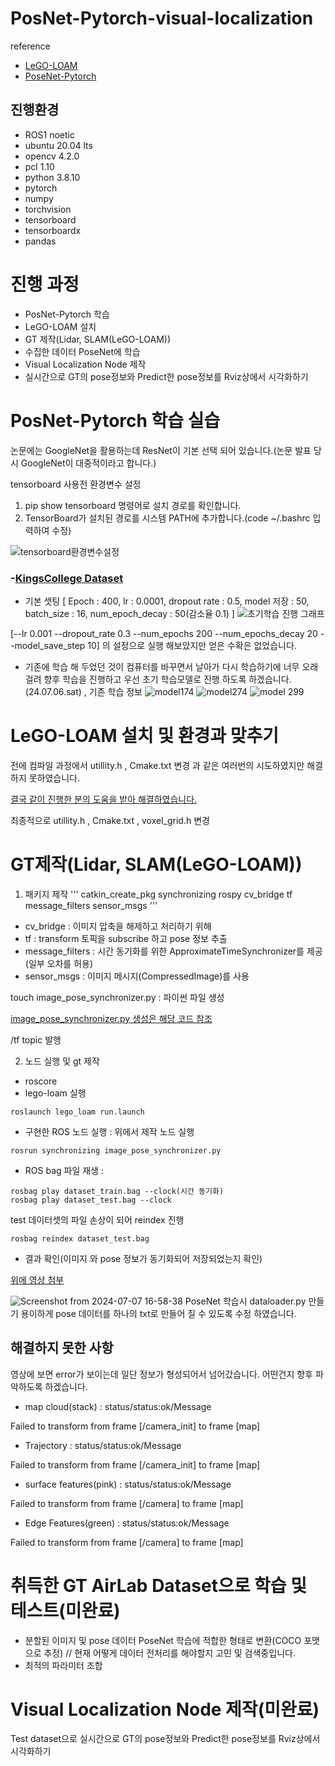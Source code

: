# PosNet-Pytorch-visual-localization
reference
* [LeGO-LOAM](https://github.com/RobustFieldAutonomyLab/LeGO-LOAM)
* [PoseNet-Pytorch](https://github.com/youngguncho/PoseNet-Pytorch)

## 진행환경
* ROS1 noetic
* ubuntu 20.04 lts
* opencv 4.2.0
* pcl 1.10
* python 3.8.10
* pytorch
* numpy
* torchvision
* tensorboard
* tensorboardx
* pandas


# 진행 과정
* PosNet-Pytorch 학습
* LeGO-LOAM 설치
* GT 제작(Lidar, SLAM(LeGO-LOAM))
* 수집한 데이터 PoseNet에 학습
* Visual Localization Node 제작
* 실시간으로 GT의 pose정보와 Predict한 pose정보를 Rviz상에서 시각화하기



# PosNet-Pytorch 학습 실습
논문에는 GoogleNet을 활용하는데 ResNet이 기본 선택 되어 있습니다.(논문 발표 당시 GoogleNet이 대중적이라고 합니다.)

tensorboard 사용전 환경변수 설정

1. pip show tensorboard 명령어로 설치 경로를 확인합니다.
2. TensorBoard가 설치된 경로를 시스템 PATH에 추가합니다.(code ~/.bashrc 입력하여 수정)

![tensorboard환경변수설정](https://github.com/kyeonghyeon0314/PoseNet-Pytorch-visual-localization/assets/132433953/a4357321-dba8-4ae3-a91e-1a6e551e6ed2)



### -[KingsCollege Dataset](http://mi.eng.cam.ac.uk/projects/relocalisation/)
- 기본 셋팅 [ Epoch : 400, lr : 0.0001, dropout rate : 0.5, model 저장 : 50, batch_size : 16, num_epoch_decay : 50(감소율 0.1) ]
![초기학습 진행 그래프](https://github.com/kyeonghyeon0314/PoseNet-Pytorch-visual-localization/assets/132433953/6ef86f09-bf52-42a7-b35b-bd8cc4c7db69)


[--lr 0.001 --dropout_rate 0.3 --num_epochs 200 --num_epochs_decay 20 --model_save_step 10]  의 설정으로 실행 해보았지만 얻은 수확은 없었습니다.
  
- 기존에 학습 해 두었던 것이 컴퓨터를 바꾸면서 날아가 다시 학습하기에 너무 오래 걸려 향후 학습을 진행하고 우선 초기 학습모델로 진행 하도록 하겠습니다.(24.07.06.sat) , 기존 학습 정보
![model174](https://github.com/kyeonghyeon0314/PoseNet-Pytorch-visual-localization/assets/132433953/b26a65d9-7701-4e37-998f-7cc3097796f4)
![model274](https://github.com/kyeonghyeon0314/PoseNet-Pytorch-visual-localization/assets/132433953/762bd5f9-ece6-4ac8-b696-a34037c735c0)
![model 299](https://github.com/kyeonghyeon0314/PoseNet-Pytorch-visual-localization/assets/132433953/7c50400b-0ee1-493f-a104-e7c8815beae3)


# LeGO-LOAM 설치 및 환경과 맞추기
전에 컴파일 과정에서 utillity.h , Cmake.txt 변경 과 같은 여러번의 시도하였지만 해결하지 못하였습니다.

[결국 같이 진행한 분의 도움을 받아 해결하였습니다.](https://github.com/Cascio99/Posenet-Pytorch-Visual-Localization/blob/main/README.md?plain=1)

최종적으로 utillity.h , Cmake.txt , voxel_grid.h 변경

# GT제작(Lidar, SLAM(LeGO-LOAM))
1. 패키지 제작
'''
catkin_create_pkg synchronizing rospy cv_bridge tf message_filters sensor_msgs
'''
* cv_bridge : 이미지 압축을 해제하고 처리하기 위해
* tf : transform 토픽을 subscribe 하고 pose 정보 추출
* message_filters : 시간 동기화를 위한 ApproximateTimeSynchronizer를 제공(일부 오차를 허용)
* sensor_msgs : 이미지 메시지(CompressedImage)를 사용

touch image_pose_synchronizer.py : 파이썬 파일 생성

[image_pose_synchronizer.py 생성은 해당 코드 참조](https://github.com/Taemin0707/Regala/blob/main/regala_ros/src/video_stitcher_timeshync.py)

/tf topic 발행

2. 노드 실행 및 gt 제작
* roscore
* lego-loam 실행
```
roslaunch lego_loam run.launch
```
* 구현한 ROS 노드 실행 : 위에서 제작 노드 실행
```
rosrun synchronizing image_pose_synchronizer.py
```
* ROS bag 파일 재생 :
```
rosbag play dataset_train.bag --clock(시간 동기화)
rosbag play dataset_test.bag --clock
```
test 데이터셋의 파일 손상이 되어 reindex 진행
```
rosbag reindex dataset_test.bag 
```
* 결과 확인(이미지 와 pose 정보가 동기화되어 저장되었는지 확인)

[위에 영상 첨부](https://github.com/kyeonghyeon0314/PoseNet-Pytorch-visual-localization.git)

![Screenshot from 2024-07-07 16-58-38](https://github.com/kyeonghyeon0314/PoseNet-Pytorch-visual-localization/assets/132433953/51360090-9b0a-4edd-af69-a9473508292a)
PoseNet 학습시 dataloader.py 만들기 용이하게 pose 데이터를 하나의 txt로 만들어 질 수 있도록 수정 하였습니다.

## 해결하지 못한 사항
영상에 보면 error가 보이는데 일단 정보가 형성되어서 넘어갔습니다. 어떤건지 향후 파악하도록 하겠습니다.
* map cloud(stack) : status/status:ok/Message
  
Failed to transform from frame [/camera_init] to frame [map]


* Trajectory : status/status:ok/Message
  
Failed to transform from frame [/camera_init] to frame [map]



* surface features(pink) : status/status:ok/Message
  
Failed to transform from frame [/camera] to frame [map]


* Edge Features(green) : status/status:ok/Message
  
Failed to transform from frame [/camera] to frame [map]



# 취득한 GT AirLab Dataset으로 학습 및 테스트(미완료)
* 분할된 이미지 및 pose 데이터 PoseNet 학습에 적합한 형태로 변환(COCO 포맷 으로 추정)  // 현재 어떻게 데이터 전처리를 해야할지 고민 및 검색중입니다.
* 최적의 파라미터 조합

# Visual Localization Node 제작(미완료)
Test dataset으로 실시간으로 GT의 pose정보와 Predict한 pose정보를 Rviz상에서 시각화하기
	



   

